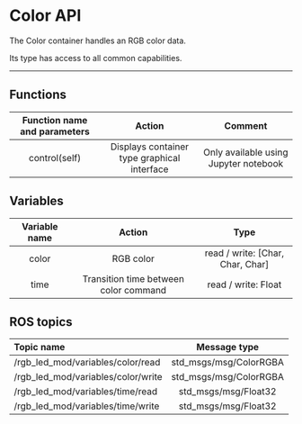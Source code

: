 # Color API

The Color container handles an RGB color data.

Its type has access to all common capabilities.

----

## Functions

| **Function name and parameters** | **Action** | **Comment** |
|:---:|:---:|:---:|
| control(self) | Displays container type graphical interface | Only available using Jupyter notebook |

## Variables

| **Variable name** | **Action** | **Type** |
|:---:|:---:|:---:|
| color | RGB color | read / write: \[Char, Char, Char\] |
| time | Transition time between color command | read / write: Float |

## ROS topics
| **Topic name** | **Message type** |
|:----|:---:|
| /rgb_led_mod/variables/color/read | std_msgs/msg/ColorRGBA
| /rgb_led_mod/variables/color/write | std_msgs/msg/ColorRGBA
| /rgb_led_mod/variables/time/read | std_msgs/msg/Float32
| /rgb_led_mod/variables/time/write | std_msgs/msg/Float32


